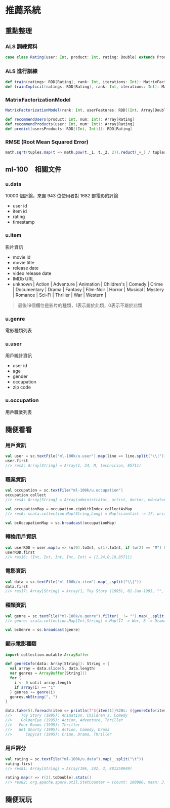 # 推薦系統

## 重點整理

### ALS 訓練資料
```scala
case class Rating(user: Int, product: Int, rating: Double) extends Product with Serializable
```

### ALS 進行訓練
```scala
def train(ratings: RDD[Rating], rank: Int, iterations: Int): MatrixFactorizationModel
def trainImplicit(ratings: RDD[Rating], rank: Int, iterations: Int): MatrixFactorizationModel
```

### MatrixFactorizationModel
```scala
MatrixFactorizationModel(rank: Int, userFeatures: RDD[(Int, Array[Double])], productFeatures: RDD[(Int, Array[Double])])
```

```scala
def recommendUsers(product: Int, num: Int): Array[Rating]
def recommendProducts(user: Int, num: Int): Array[Rating]
def predict(usersProducts: RDD[(Int, Int)]): RDD[Rating]
```

### RMSE (Root Mean Squared Error)
```scala
math.sqrt(tuples.map(t => math.pow(t._1, t._2, 2)).reduct(_+_) / tuples.count)
```

## ml-100　相關文件

### u.data
10000 個評論，來自 943 位使用者對 1682 部電影的評論
- user id
- item id
- rating
- timestamp

### u.item
影片資訊
- movie id
- movie title 
- release date 
- video release date
- IMDb URL
- unknown | Action | Adventure | Animation | Children's | Comedy | Crime | Documentary | Drama | Fantasy | Film-Noir | Horror | Musical | Mystery | Romance | Sci-Fi | Thriller | War | Western |

> 最後19個欄位是影片的種類，1表示屬於此類，0表示不屬於此類

### u.genre
電影種類列表

### u.user
用戶統計資訊
- user id
- age
- gender
- occupation
- zip code

### u.occupation
用戶職業列表

## 隨便看看

### 用戶資訊
```scala
val user = sc.textFile("ml-100k/u.user").map(line => line.split("\\|"))
user.first
//> res2: Array[String] = Array(1, 24, M, technician, 85711)
```

### 職業資訊
```scala
val occupation = sc.textFile("ml-100k/u.occupation")
occupation.collect
//> res4: Array[String] = Array(administrator, artist, doctor, educator, engineer, entertainment, executive, healthcare, homemaker, lawyer, librarian, marketing, none, other, programmer, retired, salesman, scientist, student, technician, writer)

val occupationMap = occupation.zipWithIndex.collectAsMap
//> res6: scala.collection.Map[String,Long] = Map(scientist -> 17, writer -> 20, doctor -> 2, healthcare -> 7, administrator -> 0, educator -> 3, homemaker -> 8, none -> 12, artist -> 1, salesman -> 16, executive -> 6, programmer -> 14, engineer -> 4, librarian -> 10, technician -> 19, retired -> 15, entertainment -> 5, marketing -> 11, student -> 18, lawyer -> 9, other -> 13)

val bcOccupationMap = sc.broadcast(occupationMap)
```

### 轉換用戶資訊
```scala
val userRDD = user.map(u => (u(0).toInt, u(1).toInt, if (u(2) == "M") 0 else 1, bcOccupationMap.value(u(3)).toInt, u(4).toInt))
userRDD.first
//> res16: (Int, Int, Int, Int, Int) = (1,24,0,19,85711)
```

### 電影資訊
```scala
val data = sc.textFile("ml-100k/u.item").map(_.split("\\|"))
data.first
//> res17: Array[String] = Array(1, Toy Story (1995), 01-Jan-1995, "", http://us.imdb.com/M/title-exact?Toy%20Story%20(1995), 0, 0, 0, 1, 1, 1, 0, 0, 0, 0, 0, 0, 0, 0, 0, 0, 0, 0, 0)
```

### 種類資訊
```scala
val genre = sc.textFile("ml-100k/u.genre").filter(_ != "").map(_.split("\\|")).map(arr => (arr(1).toInt, arr(0))).collectAsMap
//> genre: scala.collection.Map[Int,String] = Map(17 -> War, 8 -> Drama, 11 -> Horror, 2 -> Adventure, 5 -> Comedy, 14 -> Romance, 13 -> Mystery, 4 -> Children's, 16 -> Thriller, 7 -> Documentary, 1 -> Action, 10 -> Film-Noir, 18 -> Western, 9 -> Fantasy, 3 -> Animation, 12 -> Musical, 15 -> Sci-Fi, 6 -> Crime, 0 -> unknown)

val bcGenre = sc.broadcast(genre)
```

### 顯示電影種類
```scala
import collection.mutable.ArrayBuffer

def genreInfo(data: Array[String]): String = {
  val array = data.slice(5, data.length)
  var genres = ArrayBuffer[String]()
  for {
    i <- 0 until array.length
    if array(i) == "1"
  } genres += genre(i)
  genres.mkString(", ")
}

data.take(5).foreach(item => println(f"${item(1)}%20s: ${genreInfo(item)}"))
//>    Toy Story (1995): Animation, Children's, Comedy
//>    GoldenEye (1995): Action, Adventure, Thriller
//>   Four Rooms (1995): Thriller
//>   Get Shorty (1995): Action, Comedy, Drama
//>      Copycat (1995): Crime, Drama, Thriller
```

### 用戶評分
```scala
val rating = sc.textFile("ml-100k/u.data").map(_.split("\t"))
rating.first
//> res81: Array[String] = Array(196, 242, 3, 881250949)

rating.map(r => r(2).toDouble).stats()
//> res82: org.apache.spark.util.StatCounter = (count: 100000, mean: 3.529860, stdev: 1.125668, max: 5.000000, min: 1.000000)
```

## 隨便玩玩
